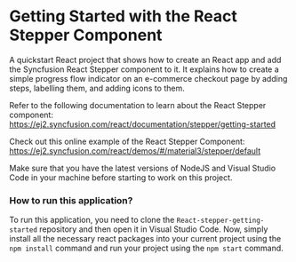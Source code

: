 # Getting Started with the React Stepper Component
A quickstart React project that shows how to create an React app and add the Syncfusion React Stepper component to it. It explains how to create a simple progress flow indicator on an e-commerce checkout page by adding steps, labelling them, and adding icons to them.

Refer to the following documentation to learn about the React Stepper component: 
https://ej2.syncfusion.com/react/documentation/stepper/getting-started

Check out this online example of the React Stepper Component:
https://ej2.syncfusion.com/react/demos/#/material3/stepper/default

Make sure that you have the latest versions of NodeJS and Visual Studio Code in your machine before starting to work on this project.

### How to run this application?
To run this application, you need to clone the `React-stepper-getting-started` repository and then open it in Visual Studio Code. Now, simply install all the necessary react packages into your current project using the `npm install` command and run your project using the `npm start` command.